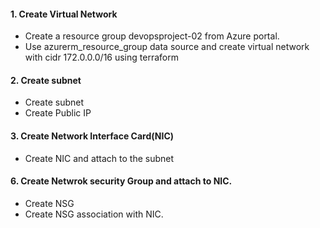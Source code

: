 #### 1. Create Virtual Network

- Create a resource group devopsproject-02 from Azure portal. 
- Use azurerm_resource_group data source and create virtual network with cidr 172.0.0.0/16 using terraform

#### 2. Create subnet
- Create subnet
- Create Public IP

#### 3. Create Network Interface Card(NIC)

- Create NIC and attach to the subnet

#### 6. Create Netwrok security Group and attach to NIC.

- Create NSG
- Create NSG association with NIC.
  
